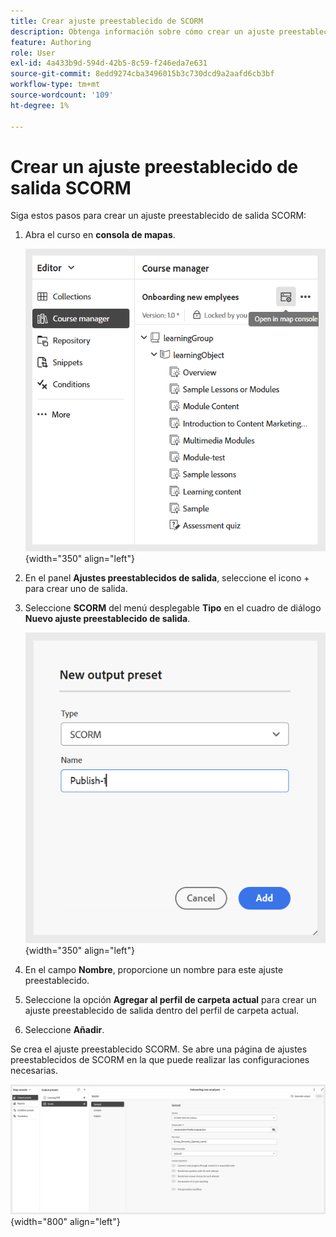 ```yaml
---
title: Crear ajuste preestablecido de SCORM
description: Obtenga información sobre cómo crear un ajuste preestablecido de SCORM en Formación y aprendizaje de productos
feature: Authoring
role: User
exl-id: 4a433b9d-594d-42b5-8c59-f246eda7e631
source-git-commit: 8edd9274cba3496015b3c730dcd9a2aafd6cb3bf
workflow-type: tm+mt
source-wordcount: '109'
ht-degree: 1%

---
```


# Crear un ajuste preestablecido de salida SCORM

Siga estos pasos para crear un ajuste preestablecido de salida SCORM:

1. Abra el curso en **consola de mapas**.

   ![](assets/open-in-map-console.png){width="350" align="left"}

1. En el panel **Ajustes preestablecidos de salida**, seleccione el icono + para crear uno de salida.
1. Seleccione **SCORM** del menú desplegable **Tipo** en el cuadro de diálogo **Nuevo ajuste preestablecido de salida**.

   ![](assets/scorm-preset.png){width="350" align="left"}

1. En el campo **Nombre**, proporcione un nombre para este ajuste preestablecido.
1. Seleccione la opción **Agregar al perfil de carpeta actual** para crear un ajuste preestablecido de salida dentro del perfil de carpeta actual.
1. Seleccione **Añadir**.

Se crea el ajuste preestablecido SCORM. Se abre una página de ajustes preestablecidos de SCORM en la que puede realizar las configuraciones necesarias.

![](assets/scorm-output-preset.png){width="800" align="left"}